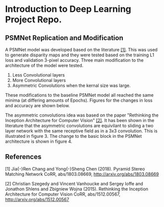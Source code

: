 # Introduction to Deep Learning Project Repo.
## PSMNet Replication and Modification 

A PSMNet model was developed based on the literature [[1]](#1).  This was used to generate disparity maps and they were tested based on the training L1 loss and validation 3-pixel accuracy.  Three main modification to the architecture of the model were tested. 

1. Less Convolutional layers
2. More Convolutional layers
3. Asymmetric Convolutions when the kernal size was large. 

These modifications to the baseline PSMNet model all reached the same minima (at differing amounts of Epochs).  Figures for the changes in loss and accuracy are shown below.  




The asymmetric convolutions idea was based on the paper "Rethinking the Inception Architecture for Computer Vision" [[2]](#2).  It has been shown in the literature that the asymmetric convolutions are equivilant to sliding a two layer network with the same receptive field as in a 3x3 convolution.  This is illustrated in figure 3.  The change to the basic block in the PSMNet architecture is shown in figure 4.  


## References
<a id="1">[1]</a> 
Jia{-}Ren Chang and Yong{-}Sheng Chen (2018). 
Pyramid Stereo Matching Network
CoRR, abs/1803.08669, http://arxiv.org/abs/1803.08669

<a id="2">[2]</a> 
Christian Szegedy and
               Vincent Vanhoucke and
               Sergey Ioffe and
               Jonathon Shlens and
               Zbigniew Wojna (2015). 
Rethinking the Inception Architecture for Computer Vision 
CoRR, abs/1512.00567, http://arxiv.org/abs/1512.00567

